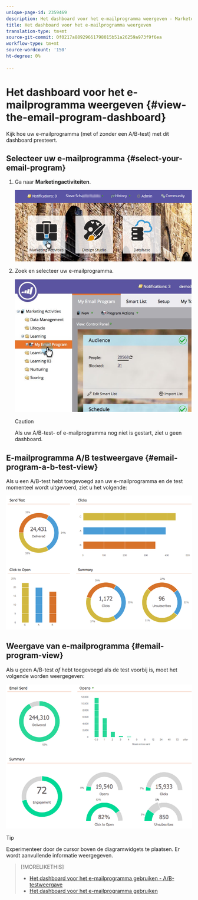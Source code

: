 ```yaml
---
unique-page-id: 2359469
description: Het dashboard voor het e-mailprogramma weergeven - Marketo Docs - Productdocumentatie
title: Het dashboard voor het e-mailprogramma weergeven
translation-type: tm+mt
source-git-commit: 0f0217a88929661798015b51a26259a973f9f6ea
workflow-type: tm+mt
source-wordcount: '150'
ht-degree: 0%

---
```



# Het dashboard voor het e-mailprogramma weergeven {#view-the-email-program-dashboard}

Kijk hoe uw e-mailprogramma (met of zonder een A/B-test) met dit dashboard presteert.

## Selecteer uw e-mailprogramma {#select-your-email-program}

1. Ga naar **Marketingactiviteiten**.

   ![](assets/login-marketing-activities.png)

1. Zoek en selecteer uw e-mailprogramma.

   ![](assets/selectemailprogram.jpg)

   >[!CAUTION]
   >
   >Als uw A/B-test- of e-mailprogramma nog niet is gestart, ziet u geen dashboard.

## E-mailprogramma A/B testweergave {#email-program-a-b-test-view}

Als u een A/B-test hebt toegevoegd aan uw e-mailprogramma en de test momenteel wordt uitgevoerd, ziet u het volgende:

![](assets/image2014-9-12-14-3a2-3a25.png)

## Weergave van e-mailprogramma {#email-program-view}

Als u geen A/B-test *of* hebt toegevoegd als de test voorbij is, moet het volgende worden weergegeven:

![](assets/image2014-9-12-14-3a3-3a3.png)

>[!TIP]
>
>Experimenteer door de cursor boven de diagramwidgets te plaatsen. Er wordt aanvullende informatie weergegeven.

>[!MORELIKETHIS]
>
>* [Het dashboard voor het e-mailprogramma gebruiken - A/B-testweergave](/help/marketo/product-docs/email-marketing/email-programs/email-program-actions/email-test-a-b-test/use-the-email-program-dashboard-a-b-test-view.md)
>* [Het dashboard voor het e-mailprogramma gebruiken](/help/marketo/product-docs/email-marketing/email-programs/email-program-data/use-the-email-program-dashboard.md)

